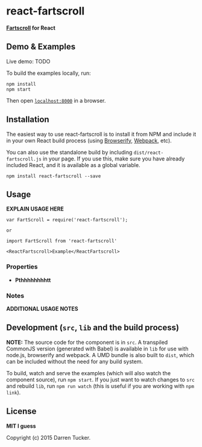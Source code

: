 # react-fartscroll

__[Fartscroll](https://github.com/theonion/fartscroll.js) for React__


## Demo & Examples

Live demo: TODO

To build the examples locally, run:

```
npm install
npm start
```

Then open [`localhost:8000`](http://localhost:8000) in a browser.


## Installation

The easiest way to use react-fartscroll is to install it from NPM and include it in your own React build process (using [Browserify](http://browserify.org), [Webpack](http://webpack.github.io/), etc).

You can also use the standalone build by including `dist/react-fartscroll.js` in your page. If you use this, make sure you have already included React, and it is available as a global variable.

```
npm install react-fartscroll --save
```


## Usage

__EXPLAIN USAGE HERE__

```
var FartScroll = require('react-fartscroll');

or

import FartScroll from 'react-fartscroll'

<ReactFartscroll>Example</ReactFartscroll>
```

### Properties

* __Pthhhhhhhhtt__

### Notes

__ADDITIONAL USAGE NOTES__


## Development (`src`, `lib` and the build process)

**NOTE:** The source code for the component is in `src`. A transpiled CommonJS version (generated with Babel) is available in `lib` for use with node.js, browserify and webpack. A UMD bundle is also built to `dist`, which can be included without the need for any build system.

To build, watch and serve the examples (which will also watch the component source), run `npm start`. If you just want to watch changes to `src` and rebuild `lib`, run `npm run watch` (this is useful if you are working with `npm link`).

## License

__MIT I guess__

Copyright (c) 2015 Darren Tucker.

